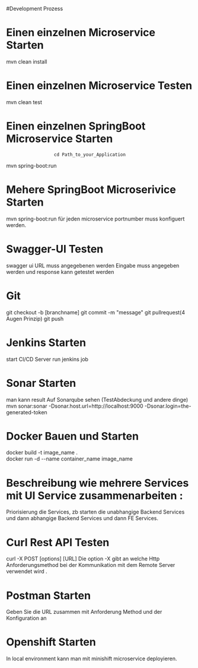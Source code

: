 #Development Prozess
# Einen einzelnen Microservice Starten
 mvn clean install
# Einen einzelnen Microservice Testen
 mvn clean test 
# Einen einzelnen SpringBoot Microservice Starten
                      cd Path_to_your_Application
mvn spring-boot:run 
# Mehere SpringBoot Microserivice Starten
mvn spring-boot:run
für jeden microservice portnumber muss konfiguert werden.
# Swagger-UI Testen
swagger ui URL muss angegebenen werden
Eingabe muss angegeben werden und response kann getestet werden
# Git
git checkout -b [branchname]
git commit -m "message"
git pullrequest(4 Augen Prinzip)
git push  
# Jenkins Starten
start CI/CD Server
run jenkins job 
# Sonar Starten   
man kann result Auf Sonarqube sehen (TestAbdeckung und andere dinge)
mvn sonar:sonar -Dsonar.host.url=http://localhost:9000
-Dsonar.login=the-generated-token  
# Docker Bauen und Starten
docker build -t image_name .	
docker run -d --name container_name image_name
# Beschreibung wie mehrere Services mit UI Service zusammenarbeiten :
Priorisierung die Services,
   zb starten die unabhangige Backend Services und dann abhangige Backend Services und dann FE Services.  
# Curl Rest API Testen
curl -X POST [options] [URL]
Die option -X gibt an welche Http Anforderungsmethod bei der Kommunikation mit dem Remote Server verwendet wird  .
# Postman Starten
Geben Sie die URL zusammen mit Anforderung Method und der Konfiguration an
# Openshift Starten  
In local  environment kann man mit minishift microservice deployieren.

